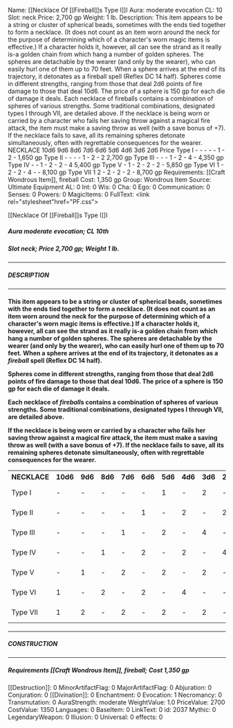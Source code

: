 Name: [[Necklace Of [[Fireball]]s Type I]]I
Aura: moderate evocation
CL: 10
Slot: neck
Price: 2,700 gp
Weight: 1 lb.
Description: This item appears to be a string or cluster of spherical beads, sometimes with the ends tied together to form a necklace. (It does not count as an item worn around the neck for the purpose of determining which of a character's worn magic items is effective.) If a character holds it, however, all can see the strand as it really is-a golden chain from which hang a number of golden spheres. The spheres are detachable by the wearer (and only by the wearer), who can easily hurl one of them up to 70 feet. When a sphere arrives at the end of its trajectory, it detonates as a fireball spell (Reflex DC 14 half). Spheres come in different strengths, ranging from those that deal 2d6 points of fire damage to those that deal 10d6. The price of a sphere is 150 gp for each die of damage it deals. Each necklace of fireballs contains a combination of spheres of various strengths. Some traditional combinations, designated types I through VII, are detailed above. If the necklace is being worn or carried by a character who fails her saving throw against a magical fire attack, the item must make a saving throw as well (with a save bonus of +7). If the necklace fails to save, all its remaining spheres detonate simultaneously, often with regrettable consequences for the wearer. NECKLACE 10d6 9d6 8d6 7d6 6d6 5d6 4d6 3d6 2d6 Price Type I - - - - - 1 - 2 - 1,650 gp Type II - - - - 1 - 2 - 2 2,700 gp Type III - - - 1 - 2 - 4 - 4,350 gp Type IV - - 1 - 2 - 2 - 4 5,400 gp Type V - 1 - 2 - 2 - 2 - 5,850 gp Type VI 1 - 2 - 2 - 4 - - 8,100 gp Type VII 1 2 - 2 - 2 - 2 - 8,700 gp
Requirements: [[Craft Wondrous Item]], fireball
Cost: 1,350 gp
Group: Wondrous Item
Source: Ultimate Equipment
AL: 0
Int: 0
Wis: 0
Cha: 0
Ego: 0
Communication: 0
Senses: 0
Powers: 0
MagicItems: 0
FullText: <link rel="stylesheet"href="PF.css"><div class="heading"><p class="alignleft">[[Necklace Of [[Fireball]]s Type I]]I</p><div style="clear: both;"></div></div><div><h5><b>Aura </b>moderate evocation; <b>CL </b>10th</h5><h5><b>Slot </b>neck; <b>Price </b>2,700 gp; <b>Weight </b>1 lb.</h5></div><hr/><div><h5><b>DESCRIPTION</b></h5></div><hr/><div><h4><p>This item appears to be a string or cluster of spherical beads, sometimes with the ends tied together to form a necklace. (It does not count as an item worn around the neck for the purpose of determining which of a character's worn magic items is effective.) If a character holds it, however, all can see the strand as it really is-a golden chain from which hang a number of golden spheres. The spheres are detachable by the wearer (and only by the wearer), who can easily hurl one of them up to 70 feet. When a sphere arrives at the end of its trajectory, it detonates as a <i>fireball</i> spell (Reflex DC 14 half). </p><p>Spheres come in different strengths, ranging from those that deal 2d6 points of fire damage to those that deal 10d6. The price of a sphere is 150 gp for each die of damage it deals. </p><p>Each necklace of <i>fireball</i>s contains a combination of spheres of various strengths. Some traditional combinations, designated types I through VII, are detailed above. </p><p>If the necklace is being worn or carried by a character who fails her saving throw against a magical fire attack, the item must make a saving throw as well (with a save bonus of +7). If the necklace fails to save, all its remaining spheres detonate simultaneously, often with regrettable consequences for the wearer. </p> <table><tr><th>NECKLACE</th><th>10d6</th><th>9d6</th><th>8d6</th><th>7d6</th><th>6d6</th><th>5d6</th><th>4d6</th><th>3d6</th><th>2d6</th><th>PRICE</th></tr><tr><td>Type I</td><td>-</td><td>-</td><td>-</td><td>-</td><td>-</td><td>1</td><td>-</td><td>2</td><td>-</td><td>1,650 gp</td></tr><tr><td>Type II</td><td>-</td><td>-</td><td>-</td><td>-</td><td>1</td><td>-</td><td>2</td><td>-</td><td>2</td><td>2,700 gp</td></tr><tr><td>Type III</td><td>-</td><td>-</td><td>-</td><td>1</td><td>-</td><td>2</td><td>-</td><td>4</td><td>-</td><td>4,350 gp</td></tr><tr><td>Type IV</td><td>-</td><td>-</td><td>1</td><td>-</td><td>2</td><td>-</td><td>2</td><td>-</td><td>4</td><td>5,400 gp</td></tr><tr><td>Type V</td><td>-</td><td>1</td><td>-</td><td>2</td><td>-</td><td>2</td><td>-</td><td>2</td><td>-</td><td>5,850 gp</td></tr><tr><td>Type VI</td><td>1</td><td>-</td><td>2</td><td>-</td><td>2</td><td>-</td><td>4</td><td>-</td><td>-</td><td>8,100 gp</td></tr><tr><td>Type VII</td><td>1</td><td>2</td><td>-</td><td>2</td><td>-</td><td>2</td><td>-</td><td>2</td><td>-</td><td>8,700 gp</td></tr></table> </h4></div><hr/><div><h5><b>CONSTRUCTION</b></h5></div><hr/><div><h5><b>Requirements </b>[[Craft Wondrous Item]], <i>fireball</i>; <b>Cost </b>1,350 gp</h5></div>
[[Destruction]]: 0
MinorArtifactFlag: 0
MajorArtifactFlag: 0
Abjuration: 0
Conjuration: 0
[[Divination]]: 0
Enchantment: 0
Evocation: 1
Necromancy: 0
Transmutation: 0
AuraStrength: moderate
WeightValue: 1.0
PriceValue: 2700
CostValue: 1350
Languages: 0
BaseItem: 0
LinkText: 0
id: 2037
Mythic: 0
LegendaryWeapon: 0
Illusion: 0
Universal: 0
effects: 0
